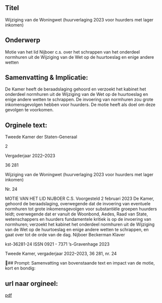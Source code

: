 ## Titel
Wijziging van de Woningwet (huurverlaging 2023 voor huurders met lager inkomen)
## Onderwerp
Motie van het lid Nijboer c.s. over het schrappen van het onderdeel normhuren uit de Wijziging van de Wet op de huurtoeslag en enige andere wetten
## Samenvatting & Implicatie:

De Kamer heeft de beraadslaging gehoord en verzoekt het kabinet het onderdeel normhuren uit de Wijziging van de Wet op de huurtoeslag en enige andere wetten te schrappen. De invoering van normhuren zou grote inkomensgevolgen hebben voor huurders. De motie heeft als doel om deze gevolgen te voorkomen.
## Orginele text:


Tweede Kamer der Staten-Generaal

2

Vergaderjaar 2022–2023

36 281

Wijziging van de Woningwet (huurverlaging
2023 voor huurders met lager inkomen)

Nr. 24

MOTIE VAN HET LID NIJBOER C.S.
Voorgesteld 2 februari 2023
De Kamer,
gehoord de beraadslaging,
overwegende dat de invoering van eventuele normhuren tot grote
inkomensgevolgen voor substantiële groepen huurders leidt;
overwegende dat er vanuit de Woonbond, Aedes, Raad van State,
wetenschappers en huurders fundamentele kritiek is op de invoering van
normhuren;
verzoekt het kabinet het onderdeel normhuren uit de Wijziging van de Wet
op de huurtoeslag en enige andere wetten te schrappen,
en gaat over tot de orde van de dag.
Nijboer
Beckerman
Klaver

kst-36281-24
ISSN 0921 - 7371
’s-Gravenhage 2023

Tweede Kamer, vergaderjaar 2022–2023, 36 281, nr. 24

## Prompt:
Samenvatting van bovenstaande text en impact van de motie, kort en bondig:

## url naar orgineel:
[pdf](https://gegevensmagazijn.tweedekamer.nl/OData/v4/2.0/Document(a442c7f4-728b-44ae-9f3a-273f3254a5b4)/resource)
